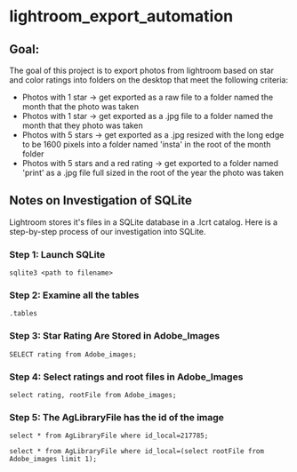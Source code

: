 # lightroom_export_automation
## Goal: 
The goal of this project is to export photos from lightroom based on star and color ratings into folders on the desktop that meet the following criteria:

* Photos with 1 star -> get exported as a raw file to a folder named the month that the photo was taken
* Photos with 1 star -> get exported as a .jpg file to a folder named the month that they photo was taken
* Photos with 5 stars -> get exported as a .jpg resized with the long edge to be 1600 pixels into a folder named 'insta' in the root of the month folder
* Photos with 5 stars and a red rating -> get exported to a folder named 'print' as a .jpg file full sized in the root of the year the photo was taken

## Notes on Investigation of SQLite
Lightroom stores it's files in a SQLite database in a .lcrt catalog. Here is a step-by-step process of our investigation into SQLite.
### Step 1: Launch SQLite
```
sqlite3 <path to filename>
```

### Step 2: Examine all the tables
```
.tables
```
### Step 3: Star Rating Are Stored in Adobe_Images
```
SELECT rating from Adobe_images;
```
### Step 4: Select ratings and root files in Adobe_Images
```
select rating, rootFile from Adobe_images;
```
### Step 5: The AgLibraryFile has the id of the image
```
select * from AgLibraryFile where id_local=217785;

select * from AgLibraryFile where id_local=(select rootFile from Adobe_images limit 1);
```